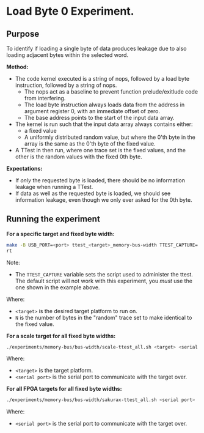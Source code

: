 
# Load Byte 0 Experiment.

## Purpose

To identify if loading a single byte of data produces leakage due to
also loading adjacent bytes within the selected word.

**Method:**
- The code kernel executed is a string of nops, followed by a
  load byte instruction, followed by a string of nops.
  - The nops act as a baseline to prevent function prelude/exitlude code
    from interfering.
  - The load byte instruction always loads data from the address in
    argument register 0, with an immediate offset of zero.
  - The base address points to the start of the input data array.
- The kernel is run such that the input data array always contains either:
  - a fixed value
  - A uniformly distributed random value, but where the 0'th byte in the
    array is the same as the 0'th byte of the fixed value.
- A TTest in then run, where one trace set is the fixed values, and the
  other is the random values with the fixed 0th byte.

**Expectations:**
- If *only* the requested byte is loaded, there should be no information
  leakage when running a TTest.
- If data as well as the requested byte is loaded, we should see information
  leakage, even though we only ever asked for the 0th byte.

## Running the experiment

**For a specific target and fixed byte width:**

```sh
make -B USB_PORT=<port> ttest_<target>_memory-bus-width TTEST_CAPTURE=./experiments/memory-bus/bus-width/ttest.py TTEST_FLAGS="--fixed-byte-len N"
rt
```

Note:
- The `TTEST_CAPTURE` variable sets the script used to administer the ttest.
  The default script will not work with this experiment, you *must* use
  the one shown in the example above.

Where:
-  `<target>` is the desired target platform to run on.
- `N` is the number of bytes in the "random" trace set to make identical
  to the fixed value.

**For a scale target for all fixed byte widths:**

```sh
./experiments/memory-bus/bus-width/scale-ttest_all.sh <target> <serial port>
```

Where:
- `<target>` is the target platform.
- `<serial port>` is the serial port to communicate with the target over.

**For all FPGA targets for all fixed byte widths:**

```sh
./experiments/memory-bus/bus-width/sakurax-ttest_all.sh <serial port>
```
Where:
- `<serial port>` is the serial port to communicate with the target over.

